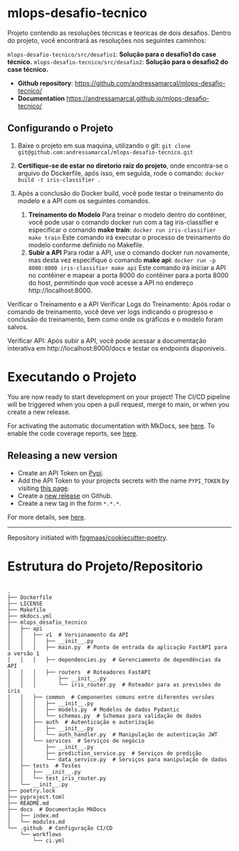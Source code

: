 # mlops-desafio-tecnico

Projeto contendo as resoluções técnicas e teoricas de dois desafios.
Dentro do projeto, você encontrará as resoluções nos seguintes caminhos:

`mlops-desafio-tecnico/src/desafio1`: **Solução para o desafio1 do case técnico.**
`mlops-desafio-tecnico/src/desafio2`: **Solução para o desafio2 do case técnico.**

- **Github repository**: <https://github.com/andressamarcal/mlops-desafio-tecnico/>
- **Documentation** <https://andressamarcal.github.io/mlops-desafio-tecnico/>

## Configurando o Projeto

1. Baixe o projeto em sua maquina, utilizando o git:
   `git clone git@github.com:andressamarcal/mlops-desafio-tecnico.git`

2. **Certifique-se de estar no diretorio raiz do projeto**, onde encontra-se o arquivo do Dockerfile, após isso, em seguida, rode o comando:
   `docker build -t iris-classifier .`

3. Após a conclusão do Docker build, você pode testar o treinamento do modelo e a API com os seguintes comandos.
   1. **Treinamento do Modelo**
      Para treinar o modelo dentro do contêiner, você pode usar o comando docker run com a tag iris-classifier e especificar o comando **make train**:
      `docker run iris-classifier make train`
      Este comando irá executar o processo de treinamento do modelo conforme definido no Makefile.
   1. **Subir a API**
      Para rodar a API, use o comando docker run novamente, mas desta vez especifique o comando **make api**:
      `docker run -p 8000:8000 iris-classifier make api`
      Este comando irá iniciar a API no contêiner e mapear a porta 8000 do contêiner para a porta 8000 do host, permitindo que você acesse a API no endereço http://localhost:8000.

Verificar o Treinamento e a API
Verificar Logs do Treinamento:
Após rodar o comando de treinamento, você deve ver logs indicando o progresso e conclusão do treinamento, bem como onde os gráficos e o modelo foram salvos.

Verificar API:
Após subir a API, você pode acessar a documentação interativa em http://localhost:8000/docs e testar os endpoints disponíveis.

# Executando o Projeto

You are now ready to start development on your project!
The CI/CD pipeline will be triggered when you open a pull request, merge to main, or when you create a new release.

For activating the automatic documentation with MkDocs, see [here](https://fpgmaas.github.io/cookiecutter-poetry/features/mkdocs/#enabling-the-documentation-on-github).
To enable the code coverage reports, see [here](https://fpgmaas.github.io/cookiecutter-poetry/features/codecov/).

## Releasing a new version

- Create an API Token on [Pypi](https://pypi.org/).
- Add the API Token to your projects secrets with the name `PYPI_TOKEN` by visiting [this page](https://github.com/andressamarcal/mlops-desafio-tecnico/settings/secrets/actions/new).
- Create a [new release](https://github.com/andressamarcal/mlops-desafio-tecnico/releases/new) on Github.
- Create a new tag in the form `*.*.*`.

For more details, see [here](https://fpgmaas.github.io/cookiecutter-poetry/features/cicd/#how-to-trigger-a-release).

---

Repository initiated with [fpgmaas/cookiecutter-poetry](https://github.com/fpgmaas/cookiecutter-poetry).

# Estrutura do Projeto/Repositorio

```

.
├── Dockerfile
├── LICENSE
├── Makefile
├── mkdocs.yml
├── mlops_desafio_tecnico
│   ├── api
│   │   ├── v1  # Versionamento da API
│   │   │   ├── __init__.py
│   │   │   ├── main.py  # Ponto de entrada da aplicação FastAPI para a versão 1
│   │   │   ├── dependencies.py  # Gerenciamento de dependências da API
│   │   │   ├── routers  # Roteadores FastAPI
│   │   │       ├── __init__.py
│   │   │       └── iris_router.py  # Roteador para as previsões de íris
│   │   ├── common  # Componentes comuns entre diferentes versões
│   │   │   ├── __init__.py
│   │   │   ├── models.py  # Modelos de dados Pydantic
│   │   │   └── schemas.py  # Schemas para validação de dados
│   │   ├── auth  # Autenticação e autorização
│   │   │   ├── __init__.py
│   │   │   └── auth_handler.py  # Manipulação de autenticação JWT
│   │   └── services  # Serviços de negócio
│   │       ├── __init__.py
│   │       ├── prediction_service.py  # Serviços de predição
│   │       └── data_service.py  # Serviços para manipulação de dados
│   ├── tests  # Testes
│   │   ├── __init__.py
│   │   └── test_iris_router.py
│   └── __init__.py
├── poetry.lock
├── pyproject.toml
├── README.md
├── docs  # Documentação MkDocs
│   ├── index.md
│   └── modules.md
└── .github  # Configuração CI/CD
    └── workflows
        └── ci.yml


```
